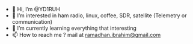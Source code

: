 - 👋 Hi, I’m @YD1RUH
- 👀 I’m interested in ham radio, linux, coffee, SDR, satellite (Telemetry or communication)
- 🌱 I’m currently learning everything that interesting
- 📫 How to reach me ? mail at ramadhan.ibrahim@gmail.com

<!---
YD1RUH/YD1RUH is a ✨ special ✨ repository because its `README.md` (this file) appears on your GitHub profile.
You can click the Preview link to take a look at your changes.
--->
